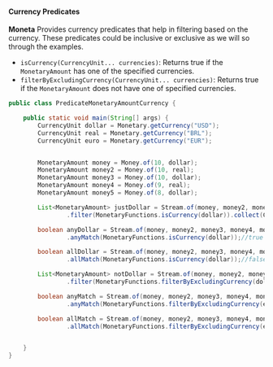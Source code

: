 #### Currency Predicates

**Moneta** Provides currency predicates that help in filtering based on the currency.  These predicates could be inclusive or exclusive as we will so through the examples.


* `isCurrency(CurrencyUnit... currencies)`: Returns true if the `MonetaryAmount` has one of the specified currencies.
* `filterByExcludingCurrency(CurrencyUnit... currencies)`: Returns true if the `MonetaryAmount` does not have one of specified currencies.


```java
public class PredicateMonetaryAmountCurrency {

    public static void main(String[] args) {
        CurrencyUnit dollar = Monetary.getCurrency("USD");
        CurrencyUnit real = Monetary.getCurrency("BRL");
        CurrencyUnit euro = Monetary.getCurrency("EUR");


        MonetaryAmount money = Money.of(10, dollar);
        MonetaryAmount money2 = Money.of(10, real);
        MonetaryAmount money3 = Money.of(10, dollar);
        MonetaryAmount money4 = Money.of(9, real);
        MonetaryAmount money5 = Money.of(8, dollar);

        List<MonetaryAmount> justDollar = Stream.of(money, money2, money3, money4, money5)
                .filter(MonetaryFunctions.isCurrency(dollar)).collect(Collectors.toList());//[USD 10, USD 10, USD 8]

        boolean anyDollar = Stream.of(money, money2, money3, money4, money5)
                .anyMatch(MonetaryFunctions.isCurrency(dollar));//true

        boolean allDollar = Stream.of(money, money2, money3, money4, money5)
                .allMatch(MonetaryFunctions.isCurrency(dollar));//false

        List<MonetaryAmount> notDollar = Stream.of(money, money2, money3, money4, money5)
                .filter(MonetaryFunctions.filterByExcludingCurrency(dollar)).collect(Collectors.toList());//[BRL 10, BRL 9]

        boolean anyMatch = Stream.of(money, money2, money3, money4, money5)
                .anyMatch(MonetaryFunctions.filterByExcludingCurrency(euro));//true

        boolean allMatch = Stream.of(money, money2, money3, money4, money5)
                .allMatch(MonetaryFunctions.filterByExcludingCurrency(euro));//true


    }
}
```
